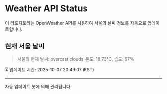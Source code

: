 
# Weather API Status

이 리포지토리는 OpenWeather API를 사용하여 서울의 날씨 정보를 자동으로 업데이트합니다.

## 현재 서울 날씨
> 서울의 현재 날씨: overcast clouds, 온도: 18.73°C, 습도: 97%

⏳ 업데이트 시간: 2025-10-07 20:49:07 (KST)

---
자동 업데이트 봇에 의해 관리됩니다.
